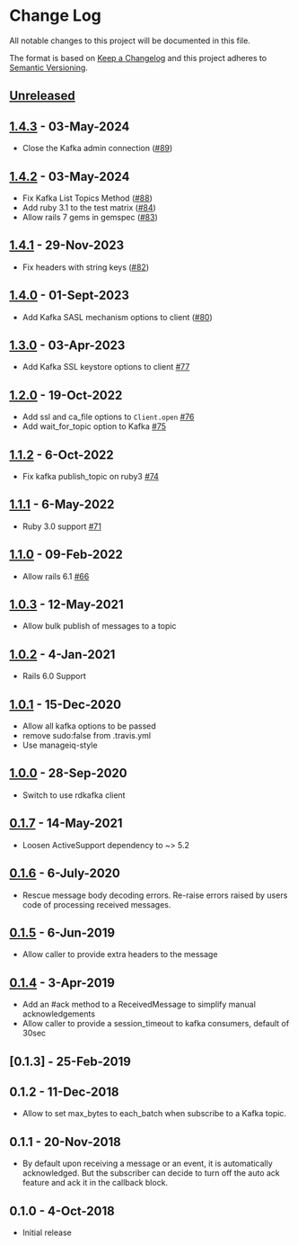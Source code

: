 # Change Log
All notable changes to this project will be documented in this file.

The format is based on [Keep a Changelog](http://keepachangelog.com/)
and this project adheres to [Semantic Versioning](http://semver.org/).

## [Unreleased]

## [1.4.3] - 03-May-2024
* Close the Kafka admin connection ([#89](https://github.com/ManageIQ/manageiq-messaging/pull/89))

## [1.4.2] - 03-May-2024
* Fix Kafka List Topics Method ([#88](https://github.com/ManageIQ/manageiq-messaging/pull/88))
* Add ruby 3.1 to the test matrix ([#84](https://github.com/ManageIQ/manageiq-messaging/pull/84))
* Allow rails 7 gems in gemspec ([#83](https://github.com/ManageIQ/manageiq-messaging/pull/83))

## [1.4.1] - 29-Nov-2023
* Fix headers with string keys ([#82](https://github.com/ManageIQ/manageiq-messaging/pull/82))

## [1.4.0] - 01-Sept-2023
* Add Kafka SASL mechanism options to client ([#80](https://github.com/ManageIQ/manageiq-messaging/pull/80))

## [1.3.0] - 03-Apr-2023
* Add Kafka SSL keystore options to client [#77](https://github.com/ManageIQ/manageiq-messaging/pull/77)

## [1.2.0] - 19-Oct-2022

* Add ssl and ca_file options to `Client.open` [#76](https://github.com/ManageIQ/manageiq-messaging/pull/76)
* Add wait_for_topic option to Kafka [#75](https://github.com/ManageIQ/manageiq-messaging/pull/75)

## [1.1.2] - 6-Oct-2022

* Fix kafka publish_topic on ruby3 [#74](https://github.com/ManageIQ/manageiq-messaging/pull/74)

## [1.1.1] - 6-May-2022

* Ruby 3.0 support [#71](https://github.com/ManageIQ/manageiq-messaging/pull/71)

## [1.1.0] - 09-Feb-2022

* Allow rails 6.1 [#66](https://github.com/ManageIQ/manageiq-messaging/pull/66)

## [1.0.3] - 12-May-2021

* Allow bulk publish of messages to a topic

## [1.0.2] - 4-Jan-2021

* Rails 6.0 Support

## [1.0.1] - 15-Dec-2020

* Allow all kafka options to be passed
* remove sudo:false from .travis.yml
* Use manageiq-style

## [1.0.0] - 28-Sep-2020

* Switch to use rdkafka client

## [0.1.7] - 14-May-2021

* Loosen ActiveSupport dependency to ~> 5.2

## [0.1.6] - 6-July-2020

* Rescue message body decoding errors. Re-raise errors raised by users code of processing received messages. 

## [0.1.5] - 6-Jun-2019

* Allow caller to provide extra headers to the message

## [0.1.4] - 3-Apr-2019

* Add an #ack method to a ReceivedMessage to simplify manual acknowledgements
* Allow caller to provide a session_timeout to kafka consumers, default of 30sec

## [0.1.3] - 25-Feb-2019

## 0.1.2 - 11-Dec-2018

* Allow to set max_bytes to each_batch when subscribe to a Kafka topic.

## 0.1.1 - 20-Nov-2018

* By default upon receiving a message or an event, it is automatically acknowledged. But
  the subscriber can decide to turn off the auto ack feature and ack it in the callback block.

## 0.1.0 - 4-Oct-2018

* Initial release

[Unreleased]: https://github.com/ManageIQ/manageiq-messaging/compare/v1.4.3...HEAD
[1.4.3]: https://github.com/ManageIQ/manageiq-messaging/compare/v1.4.2...v1.4.3
[1.4.2]: https://github.com/ManageIQ/manageiq-messaging/compare/v1.4.1...v1.4.2
[1.4.1]: https://github.com/ManageIQ/manageiq-messaging/compare/v1.4.0...v1.4.1
[1.4.0]: https://github.com/ManageIQ/manageiq-messaging/compare/v1.3.0...v1.4.0
[1.3.0]: https://github.com/ManageIQ/manageiq-messaging/compare/v1.2.0...v1.3.0
[1.2.0]: https://github.com/ManageIQ/manageiq-messaging/compare/v1.1.2...v1.2.0
[1.1.2]: https://github.com/ManageIQ/manageiq-messaging/compare/v1.1.1...v1.1.2
[1.1.1]: https://github.com/ManageIQ/manageiq-messaging/compare/v1.1.0...v1.1.1
[1.1.0]: https://github.com/ManageIQ/manageiq-messaging/compare/v1.0.3...v1.1.0
[1.0.3]: https://github.com/ManageIQ/manageiq-messaging/compare/v1.0.2...v1.0.3
[1.0.2]: https://github.com/ManageIQ/manageiq-messaging/compare/v1.0.1...v1.0.2
[1.0.1]: https://github.com/ManageIQ/manageiq-messaging/compare/v1.0.0...v1.0.1
[1.0.0]: https://github.com/ManageIQ/manageiq-messaging/compare/v0.1.7...v1.0.0
[0.1.7]: https://github.com/ManageIQ/manageiq-messaging/compare/v0.1.6...v0.1.7
[0.1.6]: https://github.com/ManageIQ/manageiq-messaging/compare/v0.1.5...v0.1.6
[0.1.5]: https://github.com/ManageIQ/manageiq-messaging/compare/v0.1.4...v0.1.5
[0.1.4]: https://github.com/ManageIQ/manageiq-messaging/compare/v0.1.3...v0.1.4

